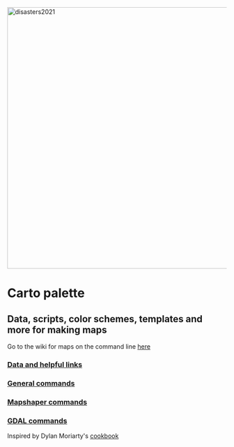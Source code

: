 <img width="600" alt="disasters2021" src="https://user-images.githubusercontent.com/39925238/164266920-45449ce3-1fe3-468a-9245-6fad85506dbe.png">

# Carto palette
## Data, scripts, color schemes, templates and more for making maps

Go to the wiki for maps on the command line [here](https://github.com/zachlevitt/palette/wiki)

### [Data and helpful links](https://github.com/zachlevitt/palette/wiki/Data-and-helpful-links)

### [General commands](https://github.com/zachlevitt/palette/wiki/Maps-on-the-command-line)

### [Mapshaper commands](https://github.com/zachlevitt/palette/wiki/Mapshaper)

### [GDAL commands](https://github.com/zachlevitt/palette/wiki/GDAL-Reference)

Inspired by Dylan Moriarty's [cookbook](https://github.com/DylanMoriarty/cookbook)
